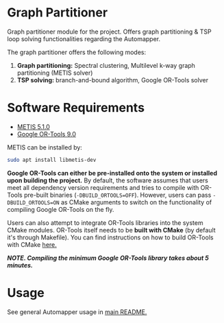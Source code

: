 # Graph Partitioner
Graph partitioner module for the project. Offers graph partitioning & TSP loop solving functionalities regarding the Automapper.

The graph partitioner offers the following modes:
1. **Graph partitioning:** Spectral clustering, Multilevel k-way graph partitioning (METIS solver)
2. **TSP solving:** branch-and-bound algorithm, Google OR-Tools solver

# Software Requirements
- [METIS 5.1.0](http://glaros.dtc.umn.edu/gkhome/metis/metis/overview)
- [Google OR-Tools 9.0](https://github.com/google/or-tools/releases/tag/v9.0)

METIS can be installed by:
```bash
sudo apt install libmetis-dev
```

**Google OR-Tools can either be pre-installed onto the system or installed upon building the project.** By default, the software assumes that users meet all dependency version requirements and tries to compile with OR-Tools pre-built binaries (`-DBUILD_ORTOOLS=OFF`). However, users can pass `-DBUILD_ORTOOLS=ON` as CMake arguments to switch on the functionality of compiling Google OR-Tools on the fly. 

Users can also attempt to integrate OR-Tools libraries into the system CMake modules. OR-Tools itself needs to be **built with CMake** (by default it's through Makefile). You can find instructions on how to build OR-Tools with CMake [here.](https://github.com/google/or-tools/tree/v9.0/cmake)

***NOTE. Compiling the minimum Google OR-Tools library takes about 5 minutes.***

# Usage
See general Automapper usage in [main README.](https://github.com/mlab-upenn/ISP2021-cad2cav/blob/main/README.md)
